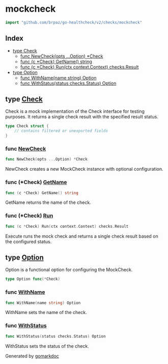 <!-- Code generated by gomarkdoc. DO NOT EDIT -->

# mockcheck

```go
import "github.com/brpaz/go-healthcheck/v2/checks/mockcheck"
```

## Index

- [type Check](<#Check>)
  - [func NewCheck\(opts ...Option\) \*Check](<#NewCheck>)
  - [func \(c \*Check\) GetName\(\) string](<#Check.GetName>)
  - [func \(c \*Check\) Run\(ctx context.Context\) checks.Result](<#Check.Run>)
- [type Option](<#Option>)
  - [func WithName\(name string\) Option](<#WithName>)
  - [func WithStatus\(status checks.Status\) Option](<#WithStatus>)


<a name="Check"></a>
## type [Check](<https://github.com/brpaz/go-healthcheck/blob/master/checks/mockcheck/check.go#L12-L15>)

Check is a mock implementation of the Check interface for testing purposes. It returns a single check result with the specified result status.

```go
type Check struct {
    // contains filtered or unexported fields
}
```

<a name="NewCheck"></a>
### func [NewCheck](<https://github.com/brpaz/go-healthcheck/blob/master/checks/mockcheck/check.go#L35>)

```go
func NewCheck(opts ...Option) *Check
```

NewCheck creates a new MockCheck instance with optional configuration.

<a name="Check.GetName"></a>
### func \(\*Check\) [GetName](<https://github.com/brpaz/go-healthcheck/blob/master/checks/mockcheck/check.go#L47>)

```go
func (c *Check) GetName() string
```

GetName returns the name of the check.

<a name="Check.Run"></a>
### func \(\*Check\) [Run](<https://github.com/brpaz/go-healthcheck/blob/master/checks/mockcheck/check.go#L52>)

```go
func (c *Check) Run(ctx context.Context) checks.Result
```

Execute runs the mock check and returns a single check result based on the configured status.

<a name="Option"></a>
## type [Option](<https://github.com/brpaz/go-healthcheck/blob/master/checks/mockcheck/check.go#L18>)

Option is a functional option for configuring the MockCheck.

```go
type Option func(*Check)
```

<a name="WithName"></a>
### func [WithName](<https://github.com/brpaz/go-healthcheck/blob/master/checks/mockcheck/check.go#L21>)

```go
func WithName(name string) Option
```

WithName sets the name of the check.

<a name="WithStatus"></a>
### func [WithStatus](<https://github.com/brpaz/go-healthcheck/blob/master/checks/mockcheck/check.go#L28>)

```go
func WithStatus(status checks.Status) Option
```

WithStatus sets the status of the check.

Generated by [gomarkdoc](<https://github.com/princjef/gomarkdoc>)

